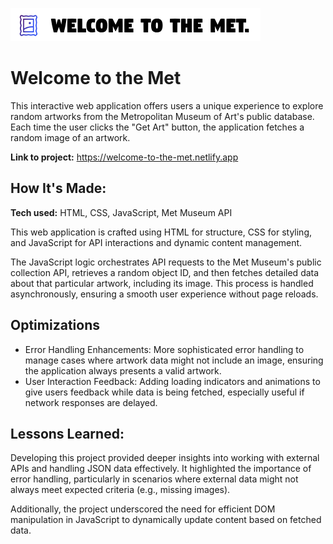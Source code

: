 ![alt text](https://github.com/annieclinton/met-random-art/blob/main/met.png)

# Welcome to the Met 

This interactive web application offers users a unique experience to explore random artworks from the Metropolitan Museum of Art's public database. Each time the user clicks the "Get Art" button, the application fetches a random image of an artwork.

**Link to project:** https://welcome-to-the-met.netlify.app

## How It's Made:

**Tech used:** HTML, CSS, JavaScript, Met Museum API

This web application is crafted using HTML for structure, CSS for styling, and JavaScript for API interactions and dynamic content management.

The JavaScript logic orchestrates API requests to the Met Museum's public collection API, retrieves a random object ID, and then fetches detailed data about that particular artwork, including its image. This process is handled asynchronously, ensuring a smooth user experience without page reloads.

## Optimizations

- Error Handling Enhancements: More sophisticated error handling to manage cases where artwork data might not include an image, ensuring the application always presents a valid artwork.
- User Interaction Feedback: Adding loading indicators and animations to give users feedback while data is being fetched, especially useful if network responses are delayed.


## Lessons Learned:

Developing this project provided deeper insights into working with external APIs and handling JSON data effectively. It highlighted the importance of error handling, particularly in scenarios where external data might not always meet expected criteria (e.g., missing images).

Additionally, the project underscored the need for efficient DOM manipulation in JavaScript to dynamically update content based on fetched data. 